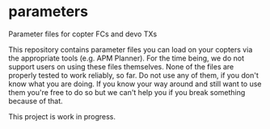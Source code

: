 # parameters
Parameter files for copter FCs and devo TXs

This repository contains parameter files you can load on your copters via the appropriate tools (e.g. APM Planner).
For the time being, we do not support users on using these files themselves. None of the files are properly tested to work reliably, so far.
Do not use any of them, if you don't know what you are doing.
If you know your way around and still want to use them you're free to do so but we can't help you if you break something because of that.

This project is work in progress.
